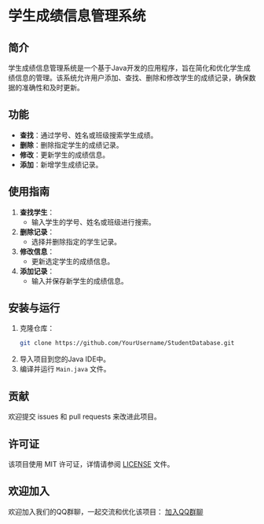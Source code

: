
# 学生成绩信息管理系统

## 简介
学生成绩信息管理系统是一个基于Java开发的应用程序，旨在简化和优化学生成绩信息的管理。该系统允许用户添加、查找、删除和修改学生的成绩记录，确保数据的准确性和及时更新。

## 功能
- **查找**：通过学号、姓名或班级搜索学生成绩。
- **删除**：删除指定学生的成绩记录。
- **修改**：更新学生的成绩信息。
- **添加**：新增学生成绩记录。

## 使用指南
1. **查找学生**：
   - 输入学生的学号、姓名或班级进行搜索。
2. **删除记录**：
   - 选择并删除指定的学生记录。
3. **修改信息**：
   - 更新选定学生的成绩信息。
4. **添加记录**：
   - 输入并保存新学生的成绩信息。

## 安装与运行
1. 克隆仓库：
   ```bash
   git clone https://github.com/YourUsername/StudentDatabase.git
   ```
2. 导入项目到您的Java IDE中。
3. 编译并运行 `Main.java` 文件。

## 贡献
欢迎提交 issues 和 pull requests 来改进此项目。

## 许可证
该项目使用 MIT 许可证，详情请参阅 [LICENSE](LICENSE) 文件。

## 欢迎加入
欢迎加入我们的QQ群聊，一起交流和优化该项目：
[加入QQ群聊](http://qm.qq.com/cgi-bin/qm/qr?_wv=1027&k=Ch7FS2Jd9XICLmQJjZEYt9XG8PtsGNNY&authKey=2sbNKX2WqzoFcn%2FipMSW70uCb1LHZCmltko%2FmkxkE3Rhv8o6b%2FFWHhhPJiKM9Yt8&noverify=0&group_code=1075395016)
```